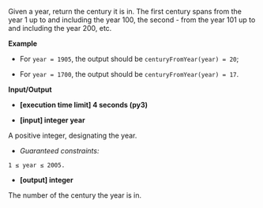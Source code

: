 Given a year, return the century it is in. The first century spans from the year 1 up to and including the year 100, the second - from the year 101 up to and including the year 200, etc.

**Example**

* For ```year = 1905```, the output should be ```centuryFromYear(year) = 20```;

* For ```year = 1700```, the output should be ```centuryFromYear(year) = 17```.

**Input/Output**

* **[execution time limit] 4 seconds (py3)**

* **[input] integer year**

A positive integer, designating the year.

- *Guaranteed constraints:*

```1 ≤ year ≤ 2005.```

* **[output] integer**

The number of the century the year is in.
